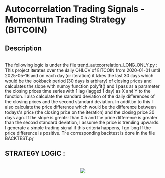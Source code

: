 # Autocorrelation Trading Signals - Momentum Trading Strategy (BITCOIN)

<h2>Description</h2>
<br />
The following logic is under the file trend_autocorrelation_LONG_ONLY.py :
<br />
This project iterates over the daily OHLCV of BITCOIN from 2020-01-01 until 2025-05-16 and on each day (or iteration) it takes the last 30 days which would be the lookback period (30 days is arbitary) of closing prices and calculates the slope with numpy function polyfit() and I pass as a parameter the closing prices time series with 1 lag (lagged 1 day) as X and Y to the function. I also calculate the standard deviation of the daily differences of the closing prices and the second standard deviation. In addition to this I also calculate the price difference which would be the difference between todays's price (the closing price on the iteration) and the closing price 30 days ago. If the slope is greater than 0.5 and the price difference is greater than the second standard deviation, I assume the price is trending upwards. I generate a simple trading signal if this criteria happens, I go long If the price difference is positive. 
The corresponding backtest is done in the file BACKTEST.py
<br />

<h2>STRATEGY LOGIC :</h2>

<p align="center">
<br/>
<img src="https://i.imgur.com/noh7GP7.png"/>
<br />
